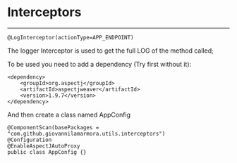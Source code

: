 # Interceptors

<hr>

```
@LogInterceptor(actionType=APP_ENDPOINT)
```

The logger Interceptor is used to get the full LOG of the method called;

To be used you need to add a dependency (Try first without it):
```
<dependency>
    <groupId>org.aspectj</groupId>
    <artifactId>aspectjweaver</artifactId>
    <version>1.9.7</version>
</dependency>
```

And then create a class named AppConfig

```
@ComponentScan(basePackages = "com.github.giovannilamarmora.utils.interceptors")
@Configuration
@EnableAspectJAutoProxy
public class AppConfig {}
```